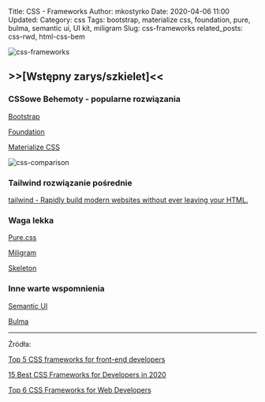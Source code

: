 Title: CSS - Frameworks
Author: mkostyrko
Date: 2020-04-06 11:00
Updated:
Category: css
Tags: bootstrap, materialize css, foundation, pure, bulma, semantic ui, UI kit, miligram
Slug: css-frameworks
related_posts: css-rwd, html-css-bem



![css-frameworks](https://tekkiwebsolutions.com/blog/wp-content/uploads/2020/07/CSS-Frameworks-for-Web-Developers-1068x601.jpg)

## >>[Wstępny zarys/szkielet]<<

### CSSowe Behemoty - popularne rozwiązania

[Bootstrap](https://getbootstrap.com/)

[Foundation](https://get.foundation/)

[Materialize CSS](https://materializecss.com/getting-started.html)


![css-comparison](https://themeselection.com/wp-content/uploads/2020/05/popular-css-framework-comparison-2020.png)

### Tailwind rozwiązanie pośrednie

[tailwind - Rapidly build modern websites without ever leaving your HTML.](https://tailwindcss.com/)

### Waga lekka

[Pure.css](https://purecss.io/)

[Miligram](https://milligram.io/)

[Skeleton](http://getskeleton.com/)

### Inne warte wspomnienia

[Semantic UI](https://semantic-ui.com/)

[Bulma](https://bulma.io/)

---
Źródła:


[Top 5 CSS frameworks for front-end developers](https://dev.to/dasshounak/top-5-css-frameworks-for-front-end-developers-2ad6)

[15 Best CSS Frameworks for Developers in 2020](https://www.mockplus.com/blog/post/css-framework)

[Top 6 CSS Frameworks for Web Developers](https://tekkiwebsolutions.com/blog/best-css-frameworks-for-web-developers/)


